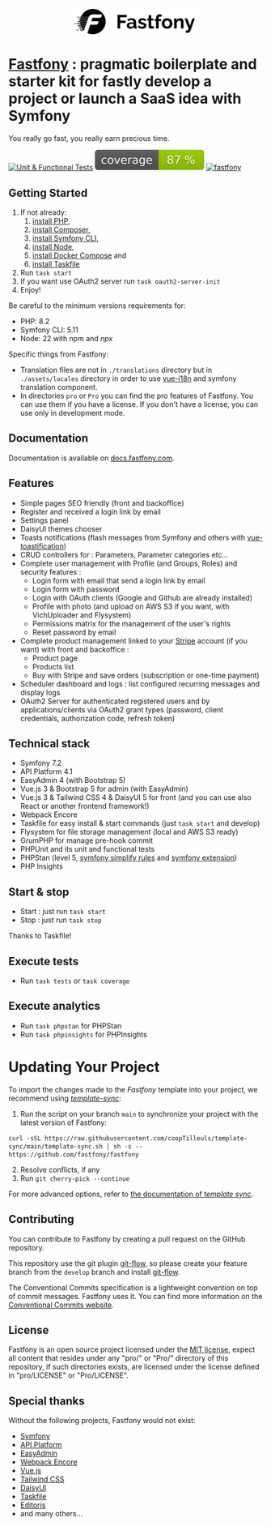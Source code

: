 <p align="center"><a href="https://fastfony.com" target="_blank">
    <img src="assets/images/Fastfony-black.svg" alt="Fastfony" style="width: 250px">
</a></p>

# [Fastfony](https://fastfony.com) : pragmatic boilerplate and starter kit for fastly develop a project or launch a SaaS idea with Symfony

You really go fast, you really earn precious time.

<a href="https://github.com/fastfony/fastfony/actions/workflows/test.yaml"><img src="https://github.com/fastfony/fastfony/actions/workflows/test.yaml/badge.svg" alt="Unit & Functional Tests"></a>
[![Test Coverage](https://github.com/fastfony/fastfony/blob/badges/coverage.svg?raw=true)](https://github.com/fastfony/fastfony/actions/workflows/test.yaml)
[![fastfony](https://wakapi.dev/api/badge/neothone/interval:any/label:fastfony)](https://github.com/fastfony/fastfony)

## Getting Started

1. If not already:
    1. [install PHP](https://www.php.net/manual/en/install.php),
    2. [install Composer](https://getcomposer.org),
    3. [install Symfony CLI](https://symfony.com/download),
    4. [install Node](https://nodejs.org/en/download),
    5. [install Docker Compose](https://docs.docker.com/compose/install/) and
    6. [install Taskfile](https://taskfile.dev/installation/)
2. Run `task start`
3. If you want use OAuth2 server run `task oauth2-server-init`
4. Enjoy!

Be careful to the minimum versions requirements for:

- PHP: 8.2
- Symfony CLI: 5.11
- Node: 22 with npm and _npx_

Specific things from Fastfony:

- Translation files are not in `./translations` directory but in `./assets/locales` directory in order to use [vue-i18n](https://vue-i18n.intlify.dev/) and symfony translation component.
- In directories `pro` or `Pro` you can find the pro features of Fastfony. You can use them if you have a license. If you don't have a license, you can use only in development mode.

## Documentation

Documentation is available on [docs.fastfony.com](https://docs.fastfony.com/).

## Features

- Simple pages SEO friendly (front and backoffice)
- Register and received a login link by email
- Settings panel
- DaisyUI themes chooser
- Toasts notifications (flash messages from Symfony and others with [vue-toastification](https://vue-toastification.maronato.dev/))
- CRUD controllers for : Parameters, Parameter categories etc...
- Complete user management with Profile (and Groups, Roles) and security features :
    - Login form with email that send a login link by email
    - Login form with password
    - Login with OAuth clients (Google and Github are already installed)
    - Profile with photo (and upload on AWS S3 if you want, with VichUploader and Flysystem)
    - Permissions matrix for the management of the user's rights
    - Reset password by email
- Complete product management linked to your [Stripe](https://stripe.com) account (if you want) with front and backoffice :
    - Product page
    - Products list
    - Buy with Stripe and save orders (subscription or one-time payment)
- Scheduler dashboard and logs : list configured recurring messages and display logs
- OAuth2 Server for authenticated registered users and by applications/clients via OAuth2 grant types (password, client credentials, authorization code, refresh token)

## Technical stack

- Symfony 7.2
- API Platform 4.1
- EasyAdmin 4 (with Bootstrap 5)
- Vue.js 3 & Bootstrap 5 for admin (with EasyAdmin)
- Vue.js 3 & Tailwind CSS 4 & DaisyUI 5 for front (and you can use also React or another frontend framework!)
- Webpack Encore
- Taskfile for easy install & start commands (just `task start` and develop)
- Flysystem for file storage management (local and AWS S3 ready)
- GrumPHP for manage pre-hook commit
- PHPUnit and its unit and functional tests
- PHPStan (level 5, [symfony simplify rules](https://github.com/symplify/phpstan-rules) and [symfony extension](https://github.com/phpstan/phpstan-symfony))
- PHP Insights

## Start & stop

- Start : just run `task start`
- Stop : just run `task stop`

Thanks to Taskfile!

## Execute tests

- Run `task tests` or `task coverage`

## Execute analytics

- Run `task phpstan` for PHPStan
- Run `task phpinsights` for PHPInsights

# Updating Your Project

To import the changes made to the _Fastfony_ template into your project, we recommend using
[_template-sync_](https://github.com/coopTilleuls/template-sync):

1. Run the script on your branch `main` to synchronize your project with the latest version of Fastfony:

```console
curl -sSL https://raw.githubusercontent.com/coopTilleuls/template-sync/main/template-sync.sh | sh -s -- https://github.com/fastfony/fastfony
```

2. Resolve conflicts, if any
3. Run `git cherry-pick --continue`

For more advanced options, refer to [the documentation of _template sync_](https://github.com/coopTilleuls/template-sync#template-sync).

## Contributing

You can contribute to Fastfony by creating a pull request on the GitHub repository.

This repository use the git plugin [git-flow](https://github.com/nvie/gitflow), so please create your feature branch from the `develop` branch and install [git-flow](https://git-flow.readthedocs.io/fr/latest/index.html).

The Conventional Commits specification is a lightweight convention on top of commit messages. Fastfony uses it. You can find more information on the [Conventional Commits website](https://www.conventionalcommits.org/en/v1.0.0/).

## License

Fastfony is an open source project licensed under the [MIT license](https://opensource.org/licenses/MIT), expect all content that resides under any "pro/" or "Pro/" directory of this repository, if such directories exists, are licensed under the license defined in "pro/LICENSE" or "Pro/LICENSE".

## Special thanks

Without the following projects, Fastfony would not exist:

- [Symfony](https://symfony.com)
- [API Platform](https://api-platform.com)
- [EasyAdmin](https://symfony.com/doc/current/bundles/EasyAdminBundle/index.html)
- [Webpack Encore](https://symfony.com/doc/current/frontend.html)
- [Vue.js](https://vuejs.org)
- [Tailwind CSS](https://tailwindcss.com)
- [DaisyUI](https://daisyui.com)
- [Taskfile](https://taskfile.dev)
- [Editorjs](https://editorjs.io)
- and many others...
